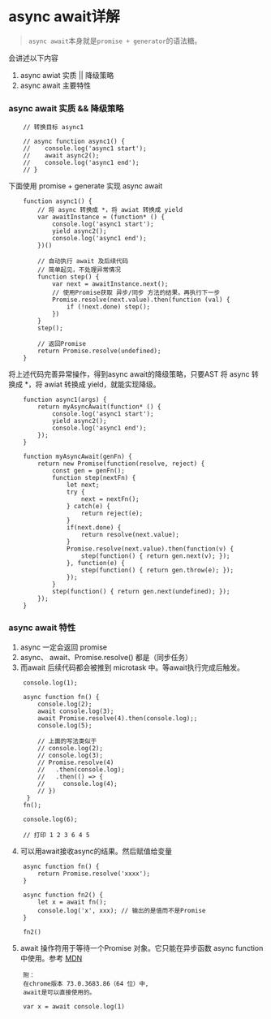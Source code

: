 # async await详解

> `async await`本身就是`promise + generator`的语法糖。

会讲述以下内容
1. async awiat 实质 || 降级策略
2. async await 主要特性

### async await 实质 && 降级策略

```
    // 转换目标 async1

    // async function async1() {
    //    console.log('async1 start');
    //    await async2();
    //    console.log('async1 end');
    // }
```

下面使用 promise + generate 实现 async await
```
    function async1() {
        // 将 async 转换成 *，将 awiat 转换成 yield
        var awaitInstance = (function* () {
            console.log('async1 start');
            yield async2();
            console.log('async1 end');
        })()

        // 自动执行 await 及后续代码
        // 简单起见，不处理异常情况
        function step() {
            var next = awaitInstance.next();
            // 使用Promise获取 异步/同步 方法的结果，再执行下一步
            Promise.resolve(next.value).then(function (val) {
                if (!next.done) step();
            })
        }
        step();

        // 返回Promise
        return Promise.resolve(undefined);
    }
```

将上述代码完善异常操作，得到async await的降级策略，只要AST 将 async 转换成 *，将 awiat 转换成 yield，就能实现降级。

```
    function async1(args) {
        return myAsyncAwait(function* () {
            console.log('async1 start');
            yield async2();
            console.log('async1 end');
        });
    }

    function myAsyncAwait(genFn) {
        return new Promise(function(resolve, reject) {
            const gen = genFn();
            function step(nextFn) {
                let next;
                try {
                    next = nextFn();
                } catch(e) {
                    return reject(e);
                }
                if(next.done) {
                    return resolve(next.value);
                }
                Promise.resolve(next.value).then(function(v) {
                    step(function() { return gen.next(v); });
                }, function(e) {
                    step(function() { return gen.throw(e); });
                });
            }
            step(function() { return gen.next(undefined); });
        });
    }
```

### async await 特性

1. async 一定会返回 promise
2. async、 await、Promise.resolve() 都是（同步任务）
3. 而await 后续代码都会被推到 microtask 中。等await执行完成后触发。
```
    console.log(1);

    async function fn() {
        console.log(2);
        await console.log(3);
        await Promise.resolve(4).then(console.log);;
        console.log(5);

        // 上面的写法类似于
        // console.log(2);
        // console.log(3);
        // Promise.resolve(4)
        //   .then(console.log);
        //   .then(() => {
        //     console.log(4);
        // })
     }
    fn();

    console.log(6);

    // 打印 1 2 3 6 4 5
```

4. 可以用await接收async的结果。然后赋值给变量
```
    async function fn() {
        return Promise.resolve('xxxx');
    }

    async function fn2() {
        let x = await fn();
        console.log('x', xxx); // 输出的是值而不是Promise 
    }

    fn2()
```

5. await  操作符用于等待一个Promise 对象。它只能在异步函数 async function 中使用。参考 [MDN](https://developer.mozilla.org/zh-CN/docs/Web/JavaScript/Reference/Operators/await)
```
    附：
    在chrome版本 73.0.3683.86（64 位）中,
    await是可以直接使用的。

    var x = await console.log(1)
```

